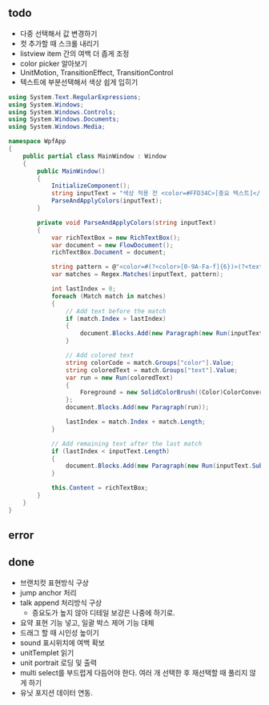 ﻿## todo

- 다중 선택해서 값 변경하기
- 컷 추가할 때 스크롤 내리기
- listview item 간의 여백 더 좁게 조정
- color picker 알아보기
- UnitMotion, TransitionEffect, TransitionControl
- 텍스트에 부분선택해서 색상 쉽게 입히기
```csharp
using System.Text.RegularExpressions;
using System.Windows;
using System.Windows.Controls;
using System.Windows.Documents;
using System.Windows.Media;

namespace WpfApp
{
    public partial class MainWindow : Window
    {
        public MainWindow()
        {
            InitializeComponent();
            string inputText = "색상 적용 전 <color=#FFD34C>[중요 텍스트]</color>색상 적용 후";
            ParseAndApplyColors(inputText);
        }

        private void ParseAndApplyColors(string inputText)
        {
            var richTextBox = new RichTextBox();
            var document = new FlowDocument();
            richTextBox.Document = document;

            string pattern = @"<color=#(?<color>[0-9A-Fa-f]{6})>(?<text>.*?)<\/color>";
            var matches = Regex.Matches(inputText, pattern);

            int lastIndex = 0;
            foreach (Match match in matches)
            {
                // Add text before the match
                if (match.Index > lastIndex)
                {
                    document.Blocks.Add(new Paragraph(new Run(inputText.Substring(lastIndex, match.Index - lastIndex))));
                }

                // Add colored text
                string colorCode = match.Groups["color"].Value;
                string coloredText = match.Groups["text"].Value;
                var run = new Run(coloredText)
                {
                    Foreground = new SolidColorBrush((Color)ColorConverter.ConvertFromString($"#{colorCode}"))
                };
                document.Blocks.Add(new Paragraph(run));

                lastIndex = match.Index + match.Length;
            }

            // Add remaining text after the last match
            if (lastIndex < inputText.Length)
            {
                document.Blocks.Add(new Paragraph(new Run(inputText.Substring(lastIndex))));
            }

            this.Content = richTextBox;
        }
    }
}
```

## error

## done

- 브랜치컷 표현방식 구상
- jump anchor 처리
- talk append 처리방식 구상
  - 증요도가 높지 않아 디테일 보강은 나중에 하기로.
- 요약 표현 기능 넣고, 일괄 박스 제어 기능 대체
- 드래그 할 때 시인성 높이기
- sound 표시위치에 여백 확보
- unitTemplet 읽기
- unit portrait 로딩 및 출력
- multi select를 부드럽게 다듬어야 한다. 여러 개 선택한 후 재선택할 때 풀리지 않게 하기
- 유닛 포지션 데이터 연동.
